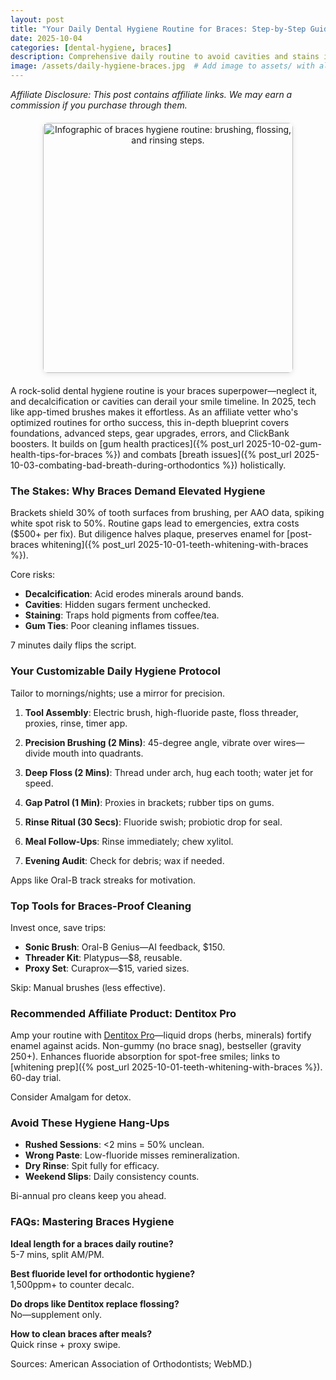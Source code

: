 ```yaml
---
layout: post
title: "Your Daily Dental Hygiene Routine for Braces: Step-by-Step Guide, Tools, and Affiliate Enhancers for 2025"
date: 2025-10-04
categories: [dental-hygiene, braces]
description: Comprehensive daily routine to avoid cavities and stains in braces, featuring tools, tips, and ClickBank supplements for enamel protection.
image: /assets/daily-hygiene-braces.jpg  # Add image to assets/ with alt below
---
```


*Affiliate Disclosure: This post contains affiliate links. We may earn a commission if you purchase through them.*

<div style="text-align: center; margin: 20px 0;">
  <img src="{{ site.baseurl }}/assets/daily-hygiene-braces.jpg" alt="Infographic of braces hygiene routine: brushing, flossing, and rinsing steps." style="max-width: 800px; height: 400px; object-fit: cover; border-radius: 8px; box-shadow: 0 2px 8px rgba(0,0,0,0.1);">
</div>

A rock-solid dental hygiene routine is your braces superpower—neglect it, and decalcification or cavities can derail your smile timeline. In 2025, tech like app-timed brushes makes it effortless. As an affiliate vetter who's optimized routines for ortho success, this in-depth blueprint covers foundations, advanced steps, gear upgrades, errors, and ClickBank boosters. It builds on [gum health practices]({% post_url 2025-10-02-gum-health-tips-for-braces %}) and combats [breath issues]({% post_url 2025-10-03-combating-bad-breath-during-orthodontics %}) holistically.

### The Stakes: Why Braces Demand Elevated Hygiene
Brackets shield 30% of tooth surfaces from brushing, per AAO data, spiking white spot risk to 50%. Routine gaps lead to emergencies, extra costs ($500+ per fix). But diligence halves plaque, preserves enamel for [post-braces whitening]({% post_url 2025-10-01-teeth-whitening-with-braces %}).

Core risks:
- **Decalcification**: Acid erodes minerals around bands.
- **Cavities**: Hidden sugars ferment unchecked.
- **Staining**: Traps hold pigments from coffee/tea.
- **Gum Ties**: Poor cleaning inflames tissues.

7 minutes daily flips the script.

### Your Customizable Daily Hygiene Protocol
Tailor to mornings/nights; use a mirror for precision.

1. **Tool Assembly**: Electric brush, high-fluoride paste, floss threader, proxies, rinse, timer app.

2. **Precision Brushing (2 Mins)**: 45-degree angle, vibrate over wires—divide mouth into quadrants.

3. **Deep Floss (2 Mins)**: Thread under arch, hug each tooth; water jet for speed.

4. **Gap Patrol (1 Min)**: Proxies in brackets; rubber tips on gums.

5. **Rinse Ritual (30 Secs)**: Fluoride swish; probiotic drop for seal.

6. **Meal Follow-Ups**: Rinse immediately; chew xylitol.

7. **Evening Audit**: Check for debris; wax if needed.

Apps like Oral-B track streaks for motivation.

### Top Tools for Braces-Proof Cleaning
Invest once, save trips:
- **Sonic Brush**: Oral-B Genius—AI feedback, $150.
- **Threader Kit**: Platypus—$8, reusable.
- **Proxy Set**: Curaprox—$15, varied sizes.

Skip: Manual brushes (less effective).

### Recommended Affiliate Product: Dentitox Pro
Amp your routine with [Dentitox Pro](https://hop.clickbank.net/?affiliate=YOUR_CLICKBANK_ID&vendor=dentitox)—liquid drops (herbs, minerals) fortify enamel against acids. Non-gummy (no brace snag), bestseller (gravity 250+). Enhances fluoride absorption for spot-free smiles; links to [whitening prep]({% post_url 2025-10-01-teeth-whitening-with-braces %}). 60-day trial.

Consider Amalgam for detox.

### Avoid These Hygiene Hang-Ups
- **Rushed Sessions**: <2 mins = 50% unclean.
- **Wrong Paste**: Low-fluoride misses remineralization.
- **Dry Rinse**: Spit fully for efficacy.
- **Weekend Slips**: Daily consistency counts.

Bi-annual pro cleans keep you ahead.

### FAQs: Mastering Braces Hygiene
**Ideal length for a braces daily routine?**  
5-7 mins, split AM/PM.

**Best fluoride level for orthodontic hygiene?**  
1,500ppm+ to counter decalc.

**Do drops like Dentitox replace flossing?**  
No—supplement only.

**How to clean braces after meals?**  
Quick rinse + proxy swipe.

Sources: American Association of Orthodontists; WebMD.)

<!-- Comments will load here via Utterances -->